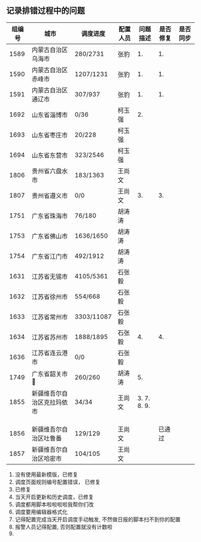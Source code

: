 ## 记录排错过程中的问题

| 组编号 | 城市                       | 调度进度   | 配置人员 | 问题描述    | 是否修复 | 是否同步 |
| ------ | -------------------------- | ---------- | -------- | ----------- | -------- | -------- |
| 1589   | 内蒙古自治区乌海市         | 280/2731   | 张豹     | 1.          | 1.       |          |
| 1590   | 内蒙古自治区赤峰市         | 1207/1231  | 张豹     | 1.          | 1.       |          |
| 1591   | 内蒙古自治区通辽市         | 307/937    | 张豹     | 1.          | 1.       |          |
| 1692   | 山东省淄博市               | 0/36       | 柯玉强   | 2.          |          |          |
| 1693   | 山东省枣庄市               | 20/228     | 柯玉强   |             |          |          |
| 1694   | 山东省东营市               | 323/2546   | 柯玉强   |             |          |          |
| 1806   | 贵州省六盘水市             | 183/1363   | 王尚文   |             |          |          |
| 1807   | 贵州省遵义市               | 0/0        | 王尚文   | 3.          | 3.       |          |
| 1751   | 广东省珠海市               | 76/180     | 胡涛涛   |             |          |          |
| 1753   | 广东省佛山市               | 1636/1650  | 胡涛涛   |             |          |          |
| 1754   | 广东省江门市               | 492/1912   | 胡涛涛   |             |          |          |
| 1631   | 江苏省无锡市               | 4105/5361  | 石张毅   |             |          |          |
| 1632   | 江苏省徐州市               | 554/668    | 石张毅   |             |          |          |
| 1633   | 江苏省常州市               | 3303/11087 | 石张毅   |             |          |          |
| 1634   | 江苏省苏州市               | 1888/1895  | 石张毅   | 4.          | 4.       |          |
| 1636   | 江苏省连云港市             | 0/0        | 石张毅   |             |          |          |
| 1749   | 广东省韶关市:tada:         | 260/260    | 胡涛涛   | 5.          |          |          |
| 1855   | 新疆维吾尔自治区克拉玛依市 | 34/34      | 王尚文   | 3. 7. 8. 9. |          |          |
|        |                            |            |          |             |          |          |
|        |                            |            |          |             |          |          |
|        |                            |            |          |             |          |          |
| 1856   | 新疆维吾尔自治区吐鲁番     | 129/129    | 王尚文   |             | 已通过   |          |
| 1857   | 新疆维吾尔自治区哈密市     | 104/105    | 王尚文   |             |          |          |

1.  没有使用最新模版，已修复
2.  调度页面规则编号配置错误， 已修复
3.  已修复
4.  当天开启更新和历史调度，已修复
5.  调度都用脚本啦啦啦啦我帮你们改
6.  调度要用编辑器格式化
7.  记得配置完成当天开启调度手动触发, 不然做日报的脚本扫不到你的配置
8.  报警人员记得配置, 否则配置就没有计数啦
9.  

